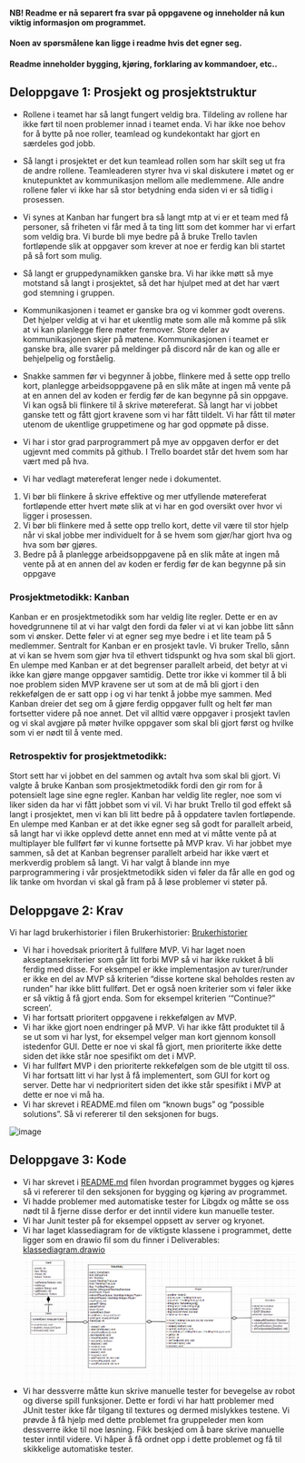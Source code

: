 #### NB! Readme er nå separert fra svar på oppgavene og inneholder nå kun viktig informasjon om programmet.
#### Noen av spørsmålene kan ligge i readme hvis det egner seg.
#### Readme inneholder bygging, kjøring, forklaring av kommandoer, etc..

## Deloppgave 1: Prosjekt og prosjektstruktur
- Rollene i teamet har så langt fungert veldig bra.
  Tildeling av rollene har ikke ført til noen problemer innad i teamet enda. 
  Vi har ikke noe behov for å bytte på noe roller, teamlead og kundekontakt har gjort en særdeles god jobb.
  
- Så langt i prosjektet er det kun teamlead rollen som har skilt seg ut fra de andre rollene.
  Teamleaderen styrer hva vi skal diskutere i møtet og er knutepunktet av kommunikasjon mellom alle medlemmene.
  Alle andre rollene føler vi ikke har så stor betydning enda siden vi er så tidlig i prosessen.
  
- Vi synes at Kanban har fungert bra så langt mtp at vi er et team med få personer, så friheten vi får med å ta ting litt som det kommer har vi erfart som veldig bra. 
  Vi burde bli mye bedre på å bruke Trello tavlen fortløpende slik at oppgaver som krever at noe er ferdig kan bli startet på så fort som mulig.
  
- Så langt er gruppedynamikken ganske bra. Vi har ikke møtt så mye motstand så langt i prosjektet, 
  så det har hjulpet med at det har vært god stemning i gruppen.
  
- Kommunikasjonen i teamet er ganske bra og vi kommer godt overens. 
  Det hjelper veldig at vi har et ukentlig møte som alle må komme på slik at vi kan planlegge flere møter fremover. 
  Store deler av kommunikasjonen skjer på møtene.
  Kommunikasjonen i teamet er ganske bra, alle svarer på meldinger på discord når de kan og alle er behjelpelig og forståelig.
  
- Snakke sammen før vi begynner å jobbe, flinkere med å sette opp trello kort, 
  planlegge arbeidsoppgavene på en slik måte at ingen må vente på at en annen del av koden er ferdig før de kan begynne på sin oppgave. 
  Vi kan også bli flinkere til å skrive møtereferat. Så langt har vi jobbet ganske tett og fått gjort kravene som vi har fått tildelt. 
  Vi har fått til møter utenom de ukentlige gruppetimene og har god oppmøte på disse.
  
- Vi har i stor grad parprogrammert på mye av oppgaven derfor er det ugjevnt med commits på github. 
  I Trello boardet står det hvem som har vært med på hva.
  
- Vi har vedlagt møtereferat lenger nede i dokumentet.

1. Vi bør bli flinkere å skrive effektive og mer utfyllende møtereferat fortløpende etter hvert møte slik at vi har en god oversikt over hvor vi ligger i prosessen.
2. Vi bør bli flinkere med å sette opp trello kort, 
   dette vil være til stor hjelp når vi skal jobbe mer individuelt for å se hvem som gjør/har gjort hva og hva som bør gjøres.
3. Bedre på å planlegge arbeidsoppgavene på en slik måte at ingen må vente på at en annen del av koden er ferdig før de kan begynne på sin oppgave

### Prosjektmetodikk: Kanban
Kanban er en prosjektmetodikk som har veldig lite regler. 
Dette er en av hovedgrunnene til at vi har valgt den fordi da føler vi at vi kan jobbe litt sånn som vi ønsker. 
Dette føler vi at egner seg mye bedre i et lite team på 5 medlemmer. Sentralt for Kanban er en prosjekt tavle. 
Vi bruker Trello, sånn at vi kan se hvem som gjør hva til ethvert tidspunkt og hva som skal bli gjort. 
En ulempe med Kanban er at det begrenser parallelt arbeid, det betyr at vi ikke kan gjøre mange oppgaver samtidig. 
Dette tror ikke vi kommer til å bli noe problem siden MVP kravene ser ut som at de må bli gjort i den rekkefølgen de er satt opp i og vi har tenkt å jobbe mye sammen.
Med Kanban dreier det seg om å gjøre ferdig oppgaver fullt og helt før man fortsetter videre på noe annet. 
Det vil alltid være oppgaver i prosjekt tavlen og vi skal avgjøre på møter hvilke oppgaver som skal bli gjort først og hvilke som vi er nødt til å vente med.

### Retrospektiv for prosjektmetodikk:
Stort sett har vi jobbet en del sammen og avtalt hva som skal bli gjort. 
Vi valgte å bruke Kanban som prosjektmetodikk fordi den gir rom for å potensielt lage sine egne regler. 
Kanban har veldig lite regler, noe som vi liker siden da har vi fått jobbet som vi vil.
Vi har brukt Trello til god effekt så langt i prosjektet, men vi kan bli litt bedre på å oppdatere tavlen fortløpende. 
En ulempe med Kanban er at det ikke egner seg så godt for parallelt arbeid, 
så langt har vi ikke opplevd dette annet enn med at vi måtte vente på at multiplayer ble fullført før vi kunne fortsette på MVP krav. 
Vi har jobbet mye sammen, så det at Kanban begrenser parallelt arbeid har ikke vært et merkverdig problem så langt. 
Vi har valgt å blande inn mye parprogrammering i vår prosjektmetodikk siden vi føler da får alle en god og lik tanke om hvordan vi skal gå fram på å løse problemer vi støter på.




## Deloppgave 2: Krav

Vi har lagd brukerhistorier i filen Brukerhistorier: [Brukerhistorier](Brukerhistorier.md)

- Vi har i hovedsak prioritert å fullføre MVP. Vi har laget noen akseptansekriterier som går litt forbi MVP så vi har ikke rukket å bli ferdig med disse. 
For eksempel er ikke implementasjon av turer/runder er ikke en del av MVP så kriterien “disse kortene skal beholdes resten av runden” har ikke blitt fullført. 
Det er også noen kriterier som vi føler ikke er så viktig å få gjort enda. Som for eksempel kriterien ‘“Continue?” screen’.
- Vi har fortsatt prioritert oppgavene i rekkefølgen av MVP.
- Vi har ikke gjort noen endringer på MVP. Vi har ikke fått produktet til å se ut som vi har lyst, for eksempel velger man kort gjennom konsoll istedenfor GUI. 
  Dette er noe vi skal få gjort, men prioriterte ikke dette siden det ikke står noe spesifikt om det i MVP.
- Vi har fullført MVP i den prioriterte rekkefølgen som de ble utgitt til oss. Vi har fortsatt litt vi har lyst å få implementert, som GUI for kort og server. 
  Dette har vi nedprioritert siden det ikke står spesifikt i MVP at dette er noe vi må ha.
- Vi har skrevet i README.md filen om “known bugs” og “possible solutions”. Så vi refererer til den seksjonen for bugs.

![image](https://user-images.githubusercontent.com/1353611/110345255-a9c45780-802e-11eb-8cb7-23f9e20d9655.png)


## Deloppgave 3: Kode

- Vi har skrevet i [README.md](../README.md) filen hvordan programmet bygges og kjøres så vi refererer til den seksjonen for bygging og kjøring av programmet.
- Vi hadde problemer med automatiske tester for Libgdx og måtte se oss nødt til å fjerne disse derfor er det inntil videre kun manuelle tester.
- Vi har Junit tester på for eksempel oppsett av server og kryonet.
- Vi har laget klassediagram for de viktigste klassene i programmet, dette ligger som en drawio fil som du finner i Deliverables: [klassediagram.drawio](klassediagram.drawio)
  ![img.png](KlassediagramOblig2.png)
- Vi har dessverre måtte kun skrive manuelle tester for bevegelse av robot og diverse spill funksjoner. 
  Dette er fordi vi har hatt problemer med JUnit tester ikke får tilgang til textures og dermed mislykkes testene. 
  Vi prøvde å få hjelp med dette problemet fra gruppeleder men kom dessverre ikke til noe løsning. 
  Fikk beskjed om å bare skrive manuelle tester inntil videre. 
  Vi håper å få ordnet opp i dette problemet og få til skikkelige automatiske tester. 

